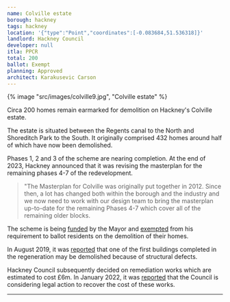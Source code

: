 ```yaml
---
name: Colville estate
borough: hackney
tags: hackney
location: '{"type":"Point","coordinates":[-0.083684,51.536318]}'
landlord: Hackney Council
developer: null
itla: PPCR
total: 200
ballot: Exempt
planning: Approved
architect: Karakusevic Carson
---
```

{% image "src/images/colville9.jpg", "Colville estate" %}

Circa 200 homes remain earmarked for demolition on Hackney's Colville estate.

The estate is situated between the Regents canal to the North and Shoreditch Park to the South. It originally comprised 432 homes around half of which have now been demolished.

Phases 1, 2 and 3 of the scheme are nearing completion. At the end of 2023, Hackney announced that it was revising the masterplan for the remaining phases 4-7 of the redevelopment.

> "The Masterplan for Colville was originally put together in 2012. Since then, a lot has changed both within the borough and the industry and we now need to work with our design team to bring the masterplan up-to-date for the remaining Phases 4-7 which cover all of the remaining older blocks.

The scheme is being [funded](https://www.london.gov.uk/programmes-strategies/housing-and-land/homes-londoners/estate-regeneration/estate-regeneration-data) by the Mayor and [exempted](https://www.london.gov.uk/programmes-strategies/housing-and-land/homes-londoners/estate-regeneration/estate-regeneration-data) from his requirement to ballot residents on the demolition of their homes.

In August 2019, it was [reported](https://www.hackneygazette.co.uk/news/bridport-house-tenants-told-hoxton-block-could-be-demolished-rather-than-repaired-1-6243329) that one of the first buildings completed in the regeneration may be demolished because of structural defects.

Hackney Council subsequently decided on remediation works which are estimated to cost £6m. In January 2022, it was [reported](https://www.insidehousing.co.uk/news/news/london-council-warns-all-options-remain-open-to-recoup-costs-on-defect-ridden-block-as-repairs-start-73949) that the Council is considering legal action to recover the cost of these works.

---
